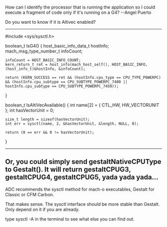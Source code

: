 How can I identify the processor that is running the application so I could execute a fragment of code only if it's running on a G4?
    --Angel Puerto

Do you want to know if it is Altivec enabled?

----

    
#include <sys/sysctl.h>

boolean_t IsG4()
{
	host_basic_info_data_t hostInfo;
	mach_msg_type_number_t infoCount;
	
	infoCount = HOST_BASIC_INFO_COUNT;
	kern_return_t ret = host_info(mach_host_self(), HOST_BASIC_INFO, (host_info_t)&hostInfo, &infoCount);
	
	return (KERN_SUCCESS == ret && (hostInfo.cpu_type == CPU_TYPE_POWERPC) && (hostInfo.cpu_subtype == CPU_SUBTYPE_POWERPC_7400 || hostInfo.cpu_subtype == CPU_SUBTYPE_POWERPC_7450));
}                                       

boolean_t IsAltiVecAvailable()
{
	int name[2] = { CTL_HW, HW_VECTORUNIT };
	int hasVectorUnit = 0;
	
	size_t length = sizeof(hasVectorUnit);
	int err = sysctl(name, 2, &hasVectorUnit, &length, NULL, 0);
	
	return (0 == err && 0 != hasVectorUnit);
}


----

Or, you could simply send gestaltNativeCPUType to Gestalt(). It will return gestaltCPUG3, gestaltCPUG4, gestaltCPUG5, yada yada yada...
----
ADC recommends the sysctl method for mach-o executables, Gestalt for Classic or CFM Carbon.

That makes sense. The sysctl interface should be more stable than Gestalt. Only depend on it if you are already.

type sysctl -A in the terminal to see what else you can find out.
